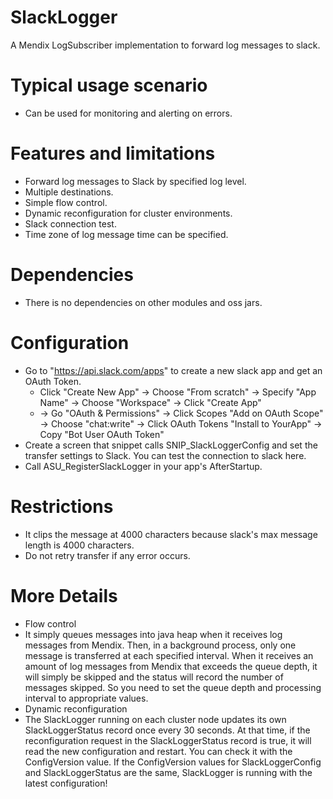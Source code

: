 # SlackLogger
A Mendix LogSubscriber implementation to forward log messages to slack.
# Typical usage scenario
* Can be used for monitoring and alerting on errors.
# Features and limitations
* Forward log messages to Slack by specified log level.
* Multiple destinations.
* Simple flow control.
* Dynamic reconfiguration for cluster environments.
* Slack connection test.
* Time zone of log message time can be specified.
# Dependencies
* There is no dependencies on other modules and oss jars.
# Configuration
* Go to "https://api.slack.com/apps" to create a new slack app and get an OAuth Token.
  * Click "Create New App" -> Choose "From scratch" -> Specify "App Name" -> Choose "Workspace" -> Click "Create App"
  *   -> Go "OAuth & Permissions" -> Click Scopes "Add on OAuth Scope" ->  Choose "chat:write"  -> Click OAuth Tokens "Install to YourApp" -> Copy "Bot User OAuth Token"
* Create a screen that snippet calls SNIP_SlackLoggerConfig and set the transfer settings to Slack. You can test the connection to slack here.
* Call ASU_RegisterSlackLogger in your app's AfterStartup.
# Restrictions
* It clips the message at 4000 characters because slack's max message length is 4000 characters.
* Do not retry transfer if any error occurs.
# More Details
* Flow control
* It simply queues messages into java heap when it receives log messages from Mendix. Then, in a background process, only one message is transferred at each specified interval. When it receives an amount of log messages from Mendix that exceeds the queue depth, it will simply be skipped and the status will record the number of messages skipped. So you need to set the queue depth and processing interval to appropriate values.
* Dynamic reconfiguration
* The SlackLogger running on each cluster node updates its own SlackLoggerStatus record once every 30 seconds. At that time, if the reconfiguration request in the SlackLoggerStatus record is true, it will read the new configuration and restart. You can check it with the ConfigVersion value. If the ConfigVersion values for SlackLoggerConfig and SlackLoggerStatus are the same, SlackLogger is running with the latest configuration!
